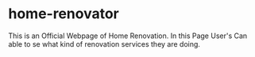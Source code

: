 # home-renovator
This is an Official Webpage of Home Renovation. In this Page User's Can able to se what kind of renovation services they are doing.
